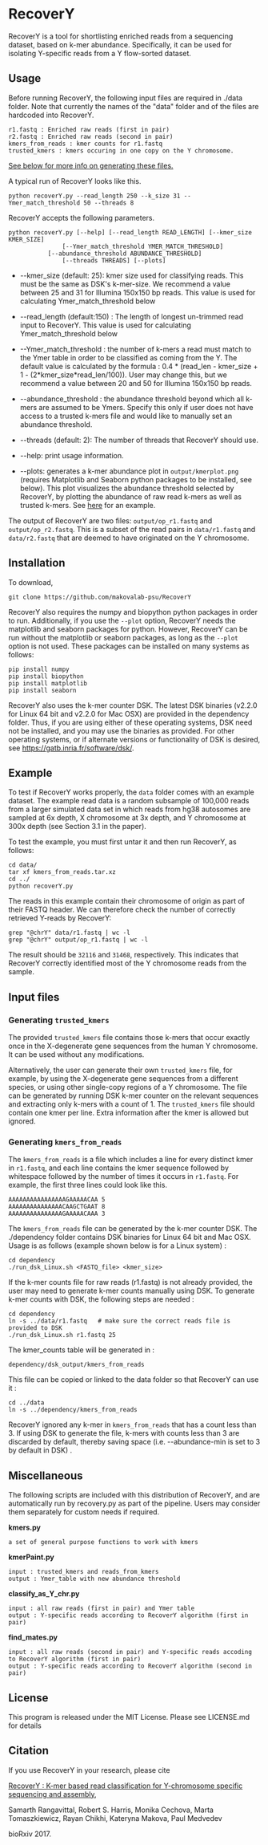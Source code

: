 # RecoverY

RecoverY is a tool for shortlisting enriched reads from a sequencing dataset, based on k-mer abundance. Specifically, it can be used for isolating Y-specific reads from a Y flow-sorted dataset.

## Usage 

Before running RecoverY, the following input files are required in ./data folder. 
Note that currently the names of the "data" folder and of the files are hardcoded into RecoverY.

	r1.fastq : Enriched raw reads (first in pair) 
	r2.fastq : Enriched raw reads (second in pair) 
	kmers_from_reads : kmer counts for r1.fastq
	trusted_kmers : kmers occuring in one copy on the Y chromosome. 

[See below for more info on generating these files.](https://github.com/makovalab-psu/RecoverY/blob/master/README.md#input-files) 

A typical run of RecoverY looks like this. 

	python recoverY.py --read_length 250 --k_size 31 --Ymer_match_threshold 50 --threads 8
	

RecoverY accepts the following parameters. 

	python recoverY.py [--help] [--read_length READ_LENGTH] [--kmer_size KMER_SIZE]
                   [--Ymer_match_threshold YMER_MATCH_THRESHOLD]
		       [--abundance_threshold ABUNDANCE_THRESHOLD]
                   [--threads THREADS] [--plots]


- --kmer\_size (default: 25): kmer size used for classifying reads. This must be the same as DSK's k-mer-size. We recommend a value between 25 and 31 for Illumina 150x150 bp reads. This value is used for calculating Ymer\_match\_threshold below

- --read\_length (default:150) : The length of longest un-trimmed read input to RecoverY. This value is used for calculating Ymer\_match\_threshold below
	
- --Ymer\_match\_threshold : the number of k-mers a read must match to the Ymer table in order to be classified as coming from the Y. The default value is calculated by the formula : 0.4 * (read_len - kmer_size + 1 - (2\*kmer\_size\*read\_len/100)). User may change this, but we recommend a value between 20 and 50 for Illumina 150x150 bp reads.

- --abundance\_threshold : the abundance threshold beyond which all k-mers are assumed to be Ymers. Specify this only if user does not have access to a trusted k-mers file and would like to manually set an abundance threshold.   
	
- --threads (default: 2): The number of threads that RecoverY should use. 

- --help: print usage information.

- --plots: generates a k-mer abundance plot in ```output/kmerplot.png``` (requires Matplotlib and Seaborn python packages to be installed, see below). This plot visualizes the abundance threshold selected by RecoverY, by plotting the abundance of raw read k-mers as well as trusted k-mers. See [here](/img/kmerplot.png) for an example. 

The output of RecoverY are two files: ```output/op_r1.fastq``` and ```output/op_r2.fastq```. 
This is a subset of the read pairs in ```data/r1.fastq``` and ```data/r2.fastq``` that are deemed to have originated on the Y chromosome. 

## Installation 

To download, 

	git clone https://github.com/makovalab-psu/RecoverY
	
RecoverY also requires the numpy and biopython python packages in order to run.
Additionally, if you use the ```--plot``` option, RecoverY needs the matplotlib and seaborn packages for python.
However, RecoverY can be run without the matplotlib or seaborn packages, as long as the ```--plot``` option is not used.
These packages can be installed on many  systems as follows:

    pip install numpy
    pip install biopython
    pip install matplotlib
    pip install seaborn

RecoverY also uses the k-mer counter DSK. The latest DSK binaries (v2.2.0 for Linux 64 bit and v2.2.0 for Mac OSX) are provided in the dependency folder. Thus, if you are using either of these operating systems, DSK need not be installed, and you may use the binaries as provided. For other operating systems, or if alternate versions or functionality of DSK is desired, see https://gatb.inria.fr/software/dsk/.

## Example

To test if RecoverY works properly, the ```data``` folder comes with an example dataset.
The example read data is a random subsample of 100,000 reads from a larger simulated data set in which reads from hg38 autosomes are sampled at 6x depth, X chromosome at 3x depth, and Y chromosome at 300x depth (see Section 3.1 in the paper). 

To test the example, you must first untar it and then run RecoverY, as follows:

	cd data/
	tar xf kmers_from_reads.tar.xz
	cd ../
	python recoverY.py

The reads in this example contain their chromosome of origin as part of their FASTQ header.
We can therefore check the number of correctly retrieved Y-reads by RecoverY:

	grep "@chrY" data/r1.fastq | wc -l
	grep "@chrY" output/op_r1.fastq | wc -l

The result should be ```32116``` and ```31468```, respectively.
This indicates that RecoverY correctly identified most of the Y chromosome reads from the sample.


## Input files

### Generating ```trusted_kmers```

The provided ```trusted_kmers``` file contains those k-mers that occur exactly once 
in the X-degenerate gene sequences from the human Y chromosome. It can be used without any modifications.

Alternatively, the user can generate their own ```trusted_kmers``` file, for example, by using the X-degenerate gene sequences
from a different species, or using other single-copy regions of a Y chromosome.
The file can be generated by running DSK k-mer counter on the relevant sequences and extracting only k-mers with a count of 1.
The ```trusted_kmers``` file should contain one kmer per line. 
Extra information after the kmer is allowed but ignored. 


### Generating ```kmers_from_reads```
The ```kmers_from_reads``` is a file which includes a line for every distinct kmer in ```r1.fastq```, and 
each line contains the kmer sequence followed by whitespace followed by the number of times it occurs in ```r1.fastq```. 
For example, the first three lines could look like this.

	AAAAAAAAAAAAAAAAGAAAAACAA 5
	AAAAAAAAAAAAAAACAAGCTGAAT 8
	AAAAAAAAAAAAAAAGAAAAACAAA 3

The ```kmers_from_reads``` file can be generated by the k-mer counter DSK. The ./dependency folder contains DSK binaries for Linux 64 bit and Mac OSX. Usage is as follows (example shown below is for a Linux system) :

    cd dependency
    ./run_dsk_Linux.sh <FASTQ_file> <kmer_size>


If the k-mer counts file for raw reads (r1.fastq) is not already provided, the user may need to generate k-mer counts manually using DSK. To generate k-mer counts with DSK, the following steps are needed : 

    cd dependency 
    ln -s ../data/r1.fastq   # make sure the correct reads file is provided to DSK
    ./run_dsk_Linux.sh r1.fastq 25  


The kmer\_counts table will be generated in :

    dependency/dsk_output/kmers_from_reads


This file can be copied or linked to the data folder so that RecoverY can use it : 

    cd ../data
    ln -s ../dependency/kmers_from_reads 


RecoverY ignored any k-mer in ```kmers_from_reads``` that has a count less than 3. 
If using DSK to generate the file, k-mers with counts less than 3 are discarded by default, 
thereby saving space (i.e. --abundance-min is set to 3 by default in DSK) .


## Miscellaneous

The following scripts are included with this distribution of RecoverY, and are automatically run by recovery.py as part of the pipeline. Users may consider them separately for custom needs if required. 

	
**kmers.py** 
	
	a set of general purpose functions to work with kmers

**kmerPaint.py**
	
	input : trusted_kmers and reads_from_kmers 
	output : Ymer_table with new abundance threshold

**classify_as_Y_chr.py**
	
	input : all raw reads (first in pair) and Ymer table
	output : Y-specific reads according to RecoverY algorithm (first in pair)

**find_mates.py** 

	input : all raw reads (second in pair) and Y-specific reads accoding to RecoverY algorithm (first in pair)
	output : Y-specific reads according to RecoverY algorithm (second in pair)
	
	

## License
This program is released under the MIT License. Please see LICENSE.md for details


## Citation
If you use RecoverY in your research, please cite 

[RecoverY : K-mer based read classification for Y-chromosome specific sequencing and assembly](https://doi.org/10.1101/148114), 

Samarth Rangavittal, Robert S. Harris, Monika Cechova, Marta Tomaszkiewicz, Rayan Chikhi, Kateryna Makova, Paul Medvedev

bioRxiv 2017.
